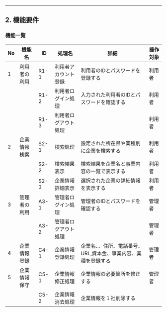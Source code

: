  --- 
## 2. 機能要件

### 機能一覧
|No|機能名|ID|処理名|詳細|操作対象|
|----|----|----|----|----|----|
|1|利用者の利用|R1-1|利用者アカウント登録|利用者のIDとパスワードを登録する|利用者|
|||R1-2|利用者ログイン処理|入力された利用者のIDとパスワードを確認する|利用者|
|||R1-3|利用者ログアウト処理||利用者|
|2|企業情報検索|S2-1|検索処理|設定された所在県や業種別に企業を検索する|利用者|
|||S2-2|検索結果表示|検索結果を企業名と事業内容の一覧で表示する|利用者|
|||S2-3|企業情報詳細表示|選択された企業の詳細情報を表示する|利用者|
|3|管理者の利用|A3-1|管理者ログイン処理|管理者のIDとパスワードを確認する|管理者|
|||A3-2|管理者ログアウト処理||管理者|
|4|企業情報登録|C4-1|企業情報登録処理|企業名、、住所、電話番号、URL,資本金、事業内容、業種を登録する|管理者|
|5|企業情報保守|C5-1|企業情報修正処理|企業情報の必要箇所を修正する|管理者|
|||C5-2|企業情報消去処理|企業情報を１社削除する||
